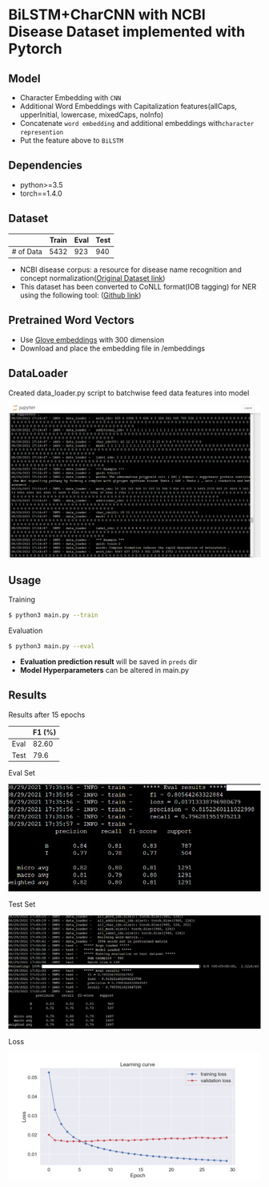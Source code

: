 # BiLSTM+CharCNN with NCBI Disease Dataset implemented with Pytorch


## Model

- Character Embedding with `CNN`
- Additional Word Embeddings with Capitalization features(allCaps, upperInitial, lowercase, mixedCaps, noInfo)
- Concatenate `word embedding` and additional embeddings with`character represention`
- Put the feature above to `BiLSTM`

## Dependencies

- python>=3.5
- torch==1.4.0


## Dataset

|           | Train  | Eval  | Test  |
| --------- | ------ | ----- | ----- |
| # of Data | 5432   | 923   | 940   |

- NCBI disease corpus: a resource for disease name recognition and concept normalization([Original Dataset link](https://www.ncbi.nlm.nih.gov/CBBresearch/Dogan/DISEASE/NCBI_corpus.zip))
- This dataset has been converted to CoNLL format(IOB tagging) for NER using the following tool: ([Github link](https://github.com/spyysalo/standoff2conll))

## Pretrained Word Vectors

- Use [Glove embeddings](http://nlp.stanford.edu/data/glove.6B.zip) with 300 dimension
- Download and place the embedding file in /embeddings

## DataLoader

Created data_loader.py script to batchwise feed data features into model

![](images/data_loader.png)

## Usage

Training 

```bash
$ python3 main.py --train 
```

Evaluation

```bash
$ python3 main.py --eval
```

- **Evaluation prediction result** will be saved in `preds` dir
- **Model Hyperparameters** can be altered in main.py

## Results

Results after 15 epochs

|                            | F1 (%) |
| -------------------------- | ----------- |
| Eval                       | 82.60       |
| Test                       | 79.6        |

Eval Set

![](images/devel_metrics.png)

Test Set

![](images/test_metrics.png)

Loss

![](images/loss.png)


